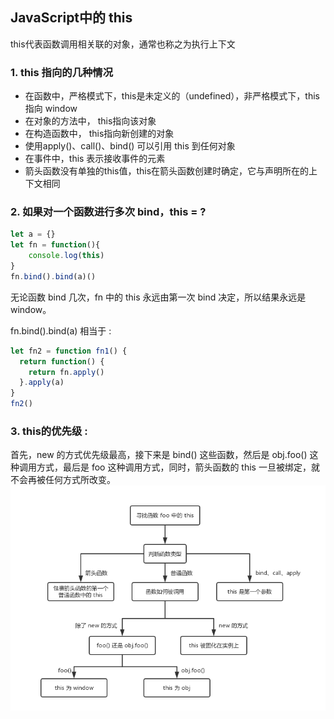 ## JavaScript中的 this 
this代表函数调用相关联的对象，通常也称之为执行上下文

### 1. this 指向的几种情况
- 在函数中，严格模式下，this是未定义的（undefined），非严格模式下，this指向 window
- 在对象的方法中， this指向该对象
- 在构造函数中， this指向新创建的对象
- 使用apply()、call()、bind() 可以引用 this 到任何对象
- 在事件中，this 表示接收事件的元素
- 箭头函数没有单独的this值，this在箭头函数创建时确定，它与声明所在的上下文相同

### 2. 如果对一个函数进行多次 bind，this = ?
```js
let a = {}
let fn = function(){
    console.log(this) 
}
fn.bind().bind(a)() 
```
无论函数 bind 几次，fn 中的 this 永远由第一次 bind 决定，所以结果永远是 window。

fn.bind().bind(a) 相当于 :
```js
let fn2 = function fn1() {
  return function() {
    return fn.apply()
  }.apply(a)
}
fn2()
```
### 3. this的优先级 : 
首先，new 的方式优先级最高，接下来是 bind() 这些函数，然后是 obj.foo() 这种调用方式，最后是 foo 这种调用方式，同时，箭头函数的 this 一旦被绑定，就不会再被任何方式所改变。
![this](../img/this.png)